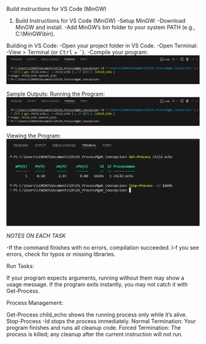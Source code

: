 Build instructions for VS Code (MinGW)

1. Build Instructions for VS Code (MinGW)
-Setup MinGW:
-Download MinGW and install.
-Add MinGW’s bin folder to your system PATH (e.g., C:\MinGW\bin).



Building in VS Code:
-Open your project folder in VS Code.
-Open Terminal:
-View > Terminal (or <kbd>Ctrl</kbd> + <kbd>`</kbd>).
-Compile your program:
![Screenshot](screenshots/TASK_A.png)

Sample Outputs: 
Running the Program:
![Screenshot](screenshots/TASK_A.png)

Viewing the Program:
![Screenshot](screenshots/TASK_D.png)

*NOTES ON EACH TASK*

-If the command finishes with no errors, compilation succeeded.
I-f you see errors, check for typos or missing libraries.

Run Tasks:

If your program expects arguments, running without them may show a usage message.
If the program exits instantly, you may not catch it with Get-Process.

Process Management:

Get-Process child_echo shows the running process only while it’s alive.
Stop-Process -Id <PID> stops the process immediately.
Normal Termination: Your program finishes and runs all cleanup code.
Forced Termination: The process is killed; any cleanup after the current instruction will not run.






  
